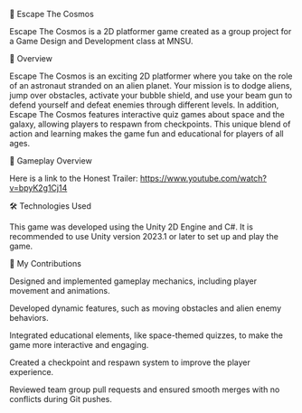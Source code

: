 🚀 Escape The Cosmos

Escape The Cosmos is a 2D platformer game created as a group project for a Game Design and Development class at MNSU.


🌟 Overview

Escape The Cosmos is an exciting 2D platformer where you take on the role of an astronaut stranded on an alien planet. Your mission is to dodge aliens, jump over obstacles, activate your bubble shield, and use your beam gun to defend yourself and defeat enemies through different levels.
In addition, Escape The Cosmos features interactive quiz games about space and the galaxy, allowing players to respawn from checkpoints. This unique blend of action and learning makes the game fun and educational for players of all ages.

🎥 Gameplay Overview

Here is a link to the Honest Trailer:
https://www.youtube.com/watch?v=bpyK2g1Cj14



🛠️ Technologies Used

This game was developed using the Unity 2D Engine and C#. It is recommended to use Unity version 2023.1 or later to set up and play the game.

🤝 My Contributions

Designed and implemented gameplay mechanics, including player movement and animations.

Developed dynamic features, such as moving obstacles and alien enemy behaviors.

Integrated educational elements, like space-themed quizzes, to make the game more interactive and engaging.

Created a checkpoint and respawn system to improve the player experience.

Reviewed team group pull requests and ensured smooth merges with no conflicts during Git pushes.

